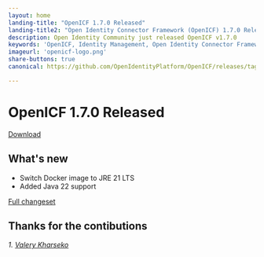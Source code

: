 ```yaml
---
layout: home
landing-title: "OpenICF 1.7.0 Released"
landing-title2: "Open Identity Connector Framework (OpenICF) 1.7.0 Released"
description: Open Identity Community just released OpenICF v1.7.0
keywords: 'OpenICF, Identity Management, Open Identity Connector Framework, Connector Framework'
imageurl: 'openicf-logo.png'
share-buttons: true
canonical: https://github.com/OpenIdentityPlatform/OpenICF/releases/tag/1.7.0

---
```

# OpenICF 1.7.0 Released
[Download](https://github.com/OpenIdentityPlatform/OpenICF/releases/tag/1.7.0)

## What's new
* Switch Docker image to JRE 21 LTS 
* Added Java 22 support

[Full changeset](https://github.com/OpenIdentityPlatform/OpenICF/compare/1.6.2...1.7.0)


## Thanks for the contibutions

<i id="vharseko"><i>1. <a href="https://github.com/vharseko" target="_blank">Valery Kharseko</a></i>
